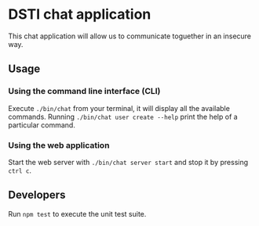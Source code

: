 
# DSTI chat application

This chat application will allow us to communicate toguether in an insecure way.

## Usage

### Using the command line interface (CLI)

Execute `./bin/chat` from your terminal, it will display all the available commands. Running `./bin/chat user create --help` print the help of a particular command.

### Using the web application

Start the web server with `./bin/chat server start` and stop it by pressing  `ctrl c`.

## Developers

Run `npm test` to execute the unit test suite.
